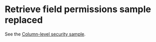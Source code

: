 # Retrieve field permissions sample replaced

See the [Column-level security sample](../../CSharp-NETCore/ColumnLevelSecurity/README.md).